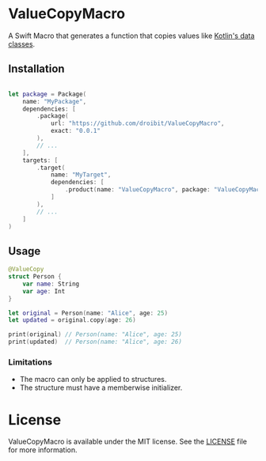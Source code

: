 # ValueCopyMacro
A Swift Macro that generates a function that copies values like [Kotlin's data classes](https://kotlinlang.org/docs/data-classes.html#copying).

## Installation

```swift

let package = Package(
    name: "MyPackage",
    dependencies: [
        .package(
            url: "https://github.com/droibit/ValueCopyMacro", 
            exact: "0.0.1"
        ),
        // ...
    ],
    targets: [
        .target(
            name: "MyTarget",
            dependencies: [
                .product(name: "ValueCopyMacro", package: "ValueCopyMacro"),
            ]    
        ),
        // ...
    ]
)
```

## Usage
```swift
@ValueCopy
struct Person {
    var name: String
    var age: Int
}

let original = Person(name: "Alice", age: 25)
let updated = original.copy(age: 26)

print(original) // Person(name: "Alice", age: 25)
print(updated)  // Person(name: "Alice", age: 26)
```

### Limitations
- The macro can only be applied to structures.
- The structure must have a memberwise initializer.

# License
ValueCopyMacro is available under the MIT license. See the [LICENSE](https://github.com/droibit/ValueCopyMacro/blob/master/LICENSE) file for more information.